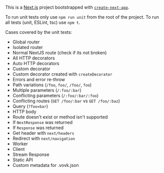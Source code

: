 This is a [Next.js](https://nextjs.org/) project bootstrapped with [`create-next-app`](https://github.com/vercel/next.js/tree/canary/packages/create-next-app).

To run unit tests only use `npm run unit` from the root of the project. To run all tests (unit, ESLint, tsc) use `npm t`.

Cases covered by the unit tests:

- Global router
- Isolated router
- Normal NextJS route (check if its not broken)
- All HTTP decorators
- Auto HTTP decorators
- Custom decorator
- Custom decorator created with `createDecorator`
- Errors and error re-throw
- Path variations (`/foo`, `foo/`, `/foo/`, `foo`)
- Multiple parameters (`/:foo/:bar`)
- Conflicting parameters (`/:foo/:bar/:foo`)
- Conflicting routes (`GET /foo/:bar` vs `GET /foo/:baz`)
- Query (`?foo=bar`)
- HTTP body
- Route doesn't exist or method isn't supported
- If `NextResponse` was returned
- If `Response` was returned
- Get header with `next/headers`
- Redirect with `next/navigation`
- Worker
- Client
- Stream Response
- Static API
- Custom metadata for .vovk.json

